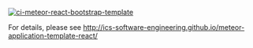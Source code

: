 [![ci-meteor-react-bootstrap-template](https://github.com/cammoore/meteor-react-bootstrap-template/actions/workflows/ci.yml/badge.svg)](https://github.com/cammoore/meteor-react-bootstrap-template/actions/workflows/ci.yml)

For details, please see http://ics-software-engineering.github.io/meteor-application-template-react/
